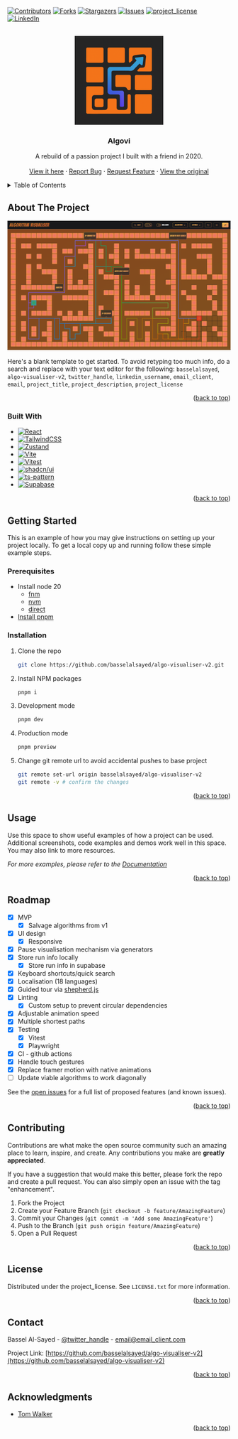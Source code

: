 <!-- Improved compatibility of back to top link: See: https://github.com/othneildrew/Best-README-Template/pull/73 -->

<a id="readme-top"></a>

<!--
*** Thanks for checking out the Best-README-Template. If you have a suggestion
*** that would make this better, please fork the repo and create a pull request
*** or simply open an issue with the tag "enhancement".
*** Don't forget to give the project a star!
*** Thanks again! Now go create something AMAZING! :D
-->

<!-- PROJECT SHIELDS -->
<!--
*** I'm using markdown "reference style" links for readability.
*** Reference links are enclosed in brackets [ ] instead of parentheses ( ).
*** See the bottom of this document for the declaration of the reference variables
*** for contributors-url, forks-url, etc. This is an optional, concise syntax you may use.
*** https://www.markdownguide.org/basic-syntax/#reference-style-links
-->

[![Contributors][contributors-shield]][contributors-url]
[![Forks][forks-shield]][forks-url]
[![Stargazers][stars-shield]][stars-url]
[![Issues][issues-shield]][issues-url]
[![project_license][license-shield]][license-url]
[![LinkedIn][linkedin-shield]][linkedin-url]

<!-- PROJECT LOGO -->
<br />
<div align="center">
  <a href="https://algovi.netlify.app">
    <picture>
      <source srcset="images/logo-light.png" media="(prefers-color-scheme: dark)">
      <img src="images/logo-dark.png" alt="Logo" width="200" height="200"/>
    </picture>
  </a>

<h3 align="center">Algovi</h3>

  <p align="center">
    A rebuild of a passion project I built with a friend in 2020.    
    <br />
    <br />
    <a href="https://algovi.netlify.app">View it here</a>
    &middot;
    <a href="https://github.com/basselalsayed/algo-visualiser-v2/issues/new?labels=bug&template=bug-report---.md">Report Bug</a>
    &middot;
    <a href="https://github.com/basselalsayed/algo-visualiser-v2/issues/new?labels=enhancement&template=feature-request---.md">Request Feature</a>
    &middot;
    <a href="https://github.com/Walker-TW/Algorithm-Visualizer">View the original</a>
  </p>
</div>

<!-- TABLE OF CONTENTS -->
<details>
  <summary>Table of Contents</summary>
  <ol>
    <li>
      <a href="#about-the-project">About The Project</a>
      <ul>
        <li><a href="#built-with">Built With</a></li>
      </ul>
    </li>
    <li>
      <a href="#getting-started">Getting Started</a>
      <ul>
        <li><a href="#prerequisites">Prerequisites</a></li>
        <li><a href="#installation">Installation</a></li>
      </ul>
    </li>
    <li><a href="#usage">Usage</a></li>
    <li><a href="#roadmap">Roadmap</a></li>
    <li><a href="#contributing">Contributing</a></li>
    <li><a href="#license">License</a></li>
    <li><a href="#contact">Contact</a></li>
    <li><a href="#acknowledgments">Acknowledgments</a></li>
  </ol>
</details>

<!-- ABOUT THE PROJECT -->

## About The Project

<div align="center">
  <picture>
    <source srcset="images/screenshot-light.png" media="(prefers-color-scheme: dark)">
      <img src="images/screenshot-dark.png" alt="Screenshot" />
  </picture>
</div>

Here's a blank template to get started. To avoid retyping too much info, do a search and replace with your text editor for the following: `basselalsayed`, `algo-visualiser-v2`, `twitter_handle`, `linkedin_username`, `email_client`, `email`, `project_title`, `project_description`, `project_license`

<p align="right">(<a href="#readme-top">back to top</a>)</p>

### Built With

- [![React][React.js]][React-url]
- [![TailwindCSS][TailwindCSS]][TailwindCSS-url]
- [![Zustand][Zustand]][Zustand-url]
- [![Vite][Vite]][Vite-url]
- [![Vitest][Vitest]][Vitest-url]
- [![shadcn/ui][shadcn/ui]][shadcn/ui-url]
- [![ts-pattern][ts-pattern]][ts-pattern-url]
- [![Supabase][Supabase]][Supabase-url]

<p align="right">(<a href="#readme-top">back to top</a>)</p>

<!-- GETTING STARTED -->

## Getting Started

This is an example of how you may give instructions on setting up your project locally.
To get a local copy up and running follow these simple example steps.

### Prerequisites

- Install node 20
  - [fnm](https://github.com/Schniz/fnm)
  - [nvm](https://github.com/nvm-sh/nvm)
  - [direct](https://nodejs.org/en/download)
- [Install pnpm](https://pnpm.io/installation)

### Installation

1. Clone the repo
   ```sh
   git clone https://github.com/basselalsayed/algo-visualiser-v2.git
   ```
1. Install NPM packages
   ```sh
   pnpm i
   ```
1. Development mode
   ```sh
   pnpm dev
   ```
1. Production mode
   ```sh
   pnpm preview
   ```
1. Change git remote url to avoid accidental pushes to base project
   ```sh
   git remote set-url origin basselalsayed/algo-visualiser-v2
   git remote -v # confirm the changes
   ```

<p align="right">(<a href="#readme-top">back to top</a>)</p>

<!-- USAGE EXAMPLES -->

## Usage

Use this space to show useful examples of how a project can be used. Additional screenshots, code examples and demos work well in this space. You may also link to more resources.

_For more examples, please refer to the [Documentation](https://example.com)_

<p align="right">(<a href="#readme-top">back to top</a>)</p>

<!-- ROADMAP -->

## Roadmap

- [x] MVP
  - [x] Salvage algorithms from v1
- [x] UI design
  - [x] Responsive
- [x] Pause visualisation mechanism via generators
- [x] Store run info locally
  - [x] Store run info in supabase
- [x] Keyboard shortcuts/quick search
- [x] Localisation (18 languages)
- [x] Guided tour via [shepherd.js](https://www.shepherdjs.dev/)
- [x] Linting
  - [x] Custom setup to prevent circular dependencies
- [x] Adjustable animation speed
- [x] Multiple shortest paths
- [x] Testing
  - [x] Vitest
  - [x] Playwright
- [x] CI - github actions
- [x] Handle touch gestures
- [x] Replace framer motion with native animations
- [ ] Update viable algorithms to work diagonally

See the [open issues](https://github.com/basselalsayed/algo-visualiser-v2/issues) for a full list of proposed features (and known issues).

<p align="right">(<a href="#readme-top">back to top</a>)</p>

<!-- CONTRIBUTING -->

## Contributing

Contributions are what make the open source community such an amazing place to learn, inspire, and create. Any contributions you make are **greatly appreciated**.

If you have a suggestion that would make this better, please fork the repo and create a pull request. You can also simply open an issue with the tag "enhancement".

1. Fork the Project
2. Create your Feature Branch (`git checkout -b feature/AmazingFeature`)
3. Commit your Changes (`git commit -m 'Add some AmazingFeature'`)
4. Push to the Branch (`git push origin feature/AmazingFeature`)
5. Open a Pull Request

<p align="right">(<a href="#readme-top">back to top</a>)</p>

<!-- LICENSE -->

## License

Distributed under the project_license. See `LICENSE.txt` for more information.

<p align="right">(<a href="#readme-top">back to top</a>)</p>

<!-- CONTACT -->

## Contact

Bassel Al-Sayed - [@twitter_handle](https://twitter.com/twitter_handle) - email@email_client.com

Project Link: [https://github.com/basselalsayed/algo-visualiser-v2](https://github.com/basselalsayed/algo-visualiser-v2)

<p align="right">(<a href="#readme-top">back to top</a>)</p>

<!-- ACKNOWLEDGMENTS -->

## Acknowledgments

- [Tom Walker](https://github.com/Walker-TW)

<p align="right">(<a href="#readme-top">back to top</a>)</p>

<!-- MARKDOWN LINKS & IMAGES -->
<!-- https://www.markdownguide.org/basic-syntax/#reference-style-links -->

[contributors-shield]: https://img.shields.io/github/contributors/basselalsayed/algo-visualiser-v2.svg?style=for-the-badge
[contributors-url]: https://github.com/basselalsayed/algo-visualiser-v2/graphs/contributors
[forks-shield]: https://img.shields.io/github/forks/basselalsayed/algo-visualiser-v2.svg?style=for-the-badge
[forks-url]: https://github.com/basselalsayed/algo-visualiser-v2/network/members
[stars-shield]: https://img.shields.io/github/stars/basselalsayed/algo-visualiser-v2.svg?style=for-the-badge
[stars-url]: https://github.com/basselalsayed/algo-visualiser-v2/stargazers
[issues-shield]: https://img.shields.io/github/issues/basselalsayed/algo-visualiser-v2.svg?style=for-the-badge
[issues-url]: https://github.com/basselalsayed/algo-visualiser-v2/issues
[license-shield]: https://img.shields.io/github/license/basselalsayed/algo-visualiser-v2.svg?style=for-the-badge
[license-url]: https://github.com/basselalsayed/algo-visualiser-v2/blob/master/LICENSE.txt
[linkedin-shield]: https://img.shields.io/badge/-LinkedIn-black.svg?style=for-the-badge&logo=linkedin&colorB=555
[linkedin-url]: https://linkedin.com/in/linkedin_username
[product-screenshot]: images/screenshot.png
[netlify-url]: https://algovi.netlify.app
[React.js]: https://img.shields.io/badge/React-20232A?style=for-the-badge&logo=react&logoColor=61DAFB
[React-url]: https://reactjs.org/
[TailwindCSS]: https://img.shields.io/badge/TailwindCSS-38BDF8?style=for-the-badge&logo=tailwindcss&logoColor=white
[TailwindCSS-url]: https://tailwindcss.com/
[Zustand]: https://img.shields.io/badge/Zustand-000000?style=for-the-badge&logo=Zustand&logoColor=white
[Zustand-url]: https://zustand-demo.pmnd.rs/
[Vite]: https://img.shields.io/badge/Vite-646CFF?style=for-the-badge&logo=vite&logoColor=white
[Vite-url]: https://vitejs.dev/
[Vitest]: https://img.shields.io/badge/Vitest-6E9F18?style=for-the-badge&logo=vitest&logoColor=white
[Vitest-url]: https://vitest.dev/
[shadcn/ui]: https://img.shields.io/badge/shadcn/ui-111827?style=for-the-badge&logo=tailwindcss&logoColor=white
[shadcn/ui-url]: https://ui.shadcn.com/
[ts-pattern]: https://img.shields.io/badge/ts--pattern-3178C6?style=for-the-badge&logo=typescript&logoColor=white
[ts-pattern-url]: https://github.com/gvergnaud/ts-pattern
[Supabase]: https://img.shields.io/badge/Supabase-3ECF8E?style=for-the-badge&logo=supabase&logoColor=white
[Supabase-url]: https://supabase.com/
